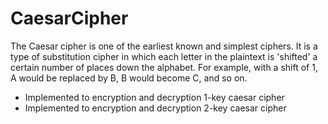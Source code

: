 # CaesarCipher

The Caesar cipher is one of the earliest known and simplest ciphers. It is a type of substitution cipher in which each letter in the plaintext is 'shifted' a certain number of places down the alphabet. For example, with a shift of 1, A would be replaced by B, B would become C, and so on.

  - Implemented to encryption and decryption 1-key caesar cipher
  - Implemented to encryption and decryption 2-key caesar cipher
